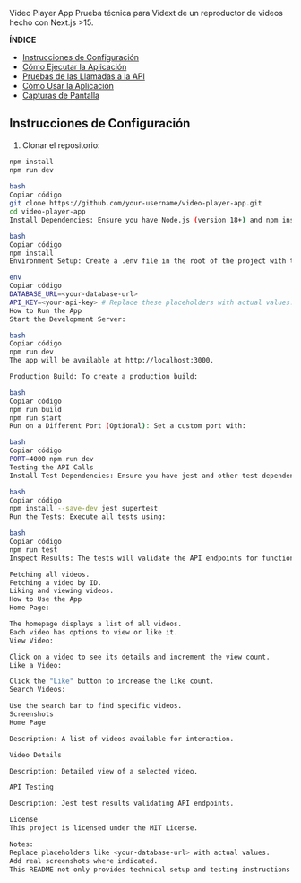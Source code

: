 Video Player App
Prueba técnica para Vidext de un reproductor de videos hecho con Next.js >15.

**ÍNDICE**
- [Instrucciones de Configuración](#instrucciones-de-configuración)
- [Cómo Ejecutar la Aplicación](#cómo-ejecutar-la-aplicación)
- [Pruebas de las Llamadas a la API](#pruebas-de-las-llamadas-a-la-api)
- [Cómo Usar la Aplicación](#cómo-usar-la-aplicación)
- [Capturas de Pantalla](#capturas-de-pantalla)


## **Instrucciones de Configuración**
  1. Clonar el repositorio:
```bash
npm install
npm run dev
  
bash
Copiar código
git clone https://github.com/your-username/video-player-app.git
cd video-player-app
Install Dependencies: Ensure you have Node.js (version 18+) and npm installed. Run:

bash
Copiar código
npm install
Environment Setup: Create a .env file in the root of the project with the following content:

env
Copiar código
DATABASE_URL=<your-database-url>
API_KEY=<your-api-key> # Replace these placeholders with actual values.
How to Run the App
Start the Development Server:

bash
Copiar código
npm run dev
The app will be available at http://localhost:3000.

Production Build: To create a production build:

bash
Copiar código
npm run build
npm run start
Run on a Different Port (Optional): Set a custom port with:

bash
Copiar código
PORT=4000 npm run dev
Testing the API Calls
Install Test Dependencies: Ensure you have jest and other test dependencies installed:

bash
Copiar código
npm install --save-dev jest supertest
Run the Tests: Execute all tests using:

bash
Copiar código
npm run test
Inspect Results: The tests will validate the API endpoints for functionalities like:

Fetching all videos.
Fetching a video by ID.
Liking and viewing videos.
How to Use the App
Home Page:

The homepage displays a list of all videos.
Each video has options to view or like it.
View Video:

Click on a video to see its details and increment the view count.
Like a Video:

Click the "Like" button to increase the like count.
Search Videos:

Use the search bar to find specific videos.
Screenshots
Home Page

Description: A list of videos available for interaction.

Video Details

Description: Detailed view of a selected video.

API Testing

Description: Jest test results validating API endpoints.

License
This project is licensed under the MIT License.

Notes:
Replace placeholders like <your-database-url> with actual values.
Add real screenshots where indicated.
This README not only provides technical setup and testing instructions but also visually showcases how to use the app, making it both developer and user-friendly.






